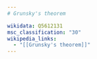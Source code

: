 ```yaml
---
# Grunsky's theorem

wikidata: Q5612131
msc_classification: "30"
wikipedia_links:
  - "[[Grunsky's theorem]]"
---
```

